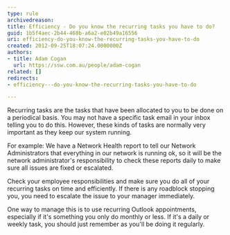 ```yaml
---
type: rule
archivedreason: 
title: Efficiency - Do you know the recurring tasks you have to do?
guid: 1b5f4aec-2b44-468b-a6a2-e02b49a16556
uri: efficiency-do-you-know-the-recurring-tasks-you-have-to-do
created: 2012-09-25T18:07:24.0000000Z
authors:
- title: Adam Cogan
  url: https://ssw.com.au/people/adam-cogan
related: []
redirects:
- efficiency---do-you-know-the-recurring-tasks-you-have-to-do

---
```


Recurring tasks are the tasks that have been allocated to you to be done on a periodical basis. You may not have a specific task email in your inbox telling you to do this. However, these kinds of tasks are normally very important as they keep our system running.

For example: We have a Network Health report to tell our Network Administrators that everything in our network is running ok, so it will be the network administrator's responsibility to check these reports daily to make sure all issues are fixed or escalated.

<!--endintro-->

Check your employee responsibilities and make sure you do all of your recurring tasks on time and efficiently.                      If there is any roadblock stopping you, you need to escalate the issue to your manager immediately.

One way to manage this is to use recurring Outlook appointments, especially if it's something you only do monthly or less. If it's a daily or weekly task, you should just remember as you'll be doing it regularly.
